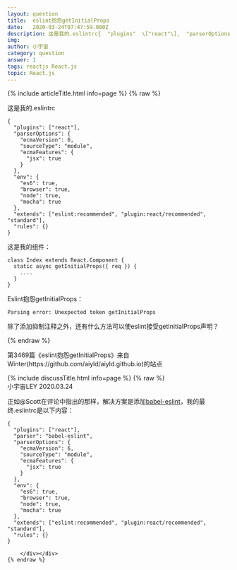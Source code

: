 ```yaml
---
layout: question
title:  eslint抱怨getInitialProps
date:   2020-03-24T07:47:59.000Z
description: 这是我的.eslintrc{  "plugins"  \["react"\],  "parserOptions"  {    "ecmaVersio...
img: 
author: 小宇宙
category: question
answer: 1
tags: reactjs React.js
topic: React.js
---
```

<div class="article-root">
  <div class="article">
    {% include articleTitle.html info=page %}
    {% raw %}
    <div class="article-content"><p><font style="vertical-align: inherit;"><font style="vertical-align: inherit;">这是我的.eslintrc</font></font></p>

<pre><code>{<font></font>
  "plugins": ["react"],<font></font>
  "parserOptions": {<font></font>
    "ecmaVersion": 6,<font></font>
    "sourceType": "module",<font></font>
    "ecmaFeatures": {<font></font>
      "jsx": true<font></font>
    }<font></font>
  },<font></font>
  "env": {<font></font>
    "es6": true,<font></font>
    "browser": true,<font></font>
    "node": true,<font></font>
    "mocha": true<font></font>
  },<font></font>
  "extends": ["eslint:recommended", "plugin:react/recommended", "standard"],<font></font>
  "rules": {}<font></font>
}<font></font>
</code></pre>

<p><font style="vertical-align: inherit;"><font style="vertical-align: inherit;">这是我的组件：</font></font></p>

<pre><code>class Index extends React.Component {<font></font>
  static async getInitialProps({ req }) {<font></font>
    ....<font></font>
  }<font></font>
}<font></font>
</code></pre>

<p><font style="vertical-align: inherit;"><font style="vertical-align: inherit;">Eslint抱怨getInitialProps：</font></font></p>

<pre><code>Parsing error: Unexpected token getInitialProps
</code></pre>

<p><font style="vertical-align: inherit;"><font style="vertical-align: inherit;">除了添加抑制注释之外，还有什么方法可以使eslint接受getInitialProps声明？</font></font></p></div>
    {% endraw %}
  </div>
  <p class="winter_mark">第3469篇《eslint抱怨getInitialProps》来自Winter(https://github.com/aiyld/aiyld.github.io)的站点</p>
  <div class="discuss-wrapper">
    {% include discussTitle.html info=page %}
    {% raw %}
    <div class="discuss-item">
        <div class="discuss-parent">
          <div class="discuss-meta">
            <span class="discuss-user">小宇宙LEY</span>
            <span class="discuss-time">2020.03.24</span>
          </div>
          <div class="discuss-comment"><p><font style="vertical-align: inherit;"><font style="vertical-align: inherit;">正如@Scott在评论中指出的那样，解决方案是添加</font></font><a href="https://github.com/babel/babel-eslint" rel="nofollow noreferrer"><font style="vertical-align: inherit;"><font style="vertical-align: inherit;">babel-eslint</font></font></a><font style="vertical-align: inherit;"><font style="vertical-align: inherit;">，我的最终.eslintrc是以下内容：</font></font></p>

<pre><code>{<font></font>
  "plugins": ["react"],<font></font>
  "parser": "babel-eslint",<font></font>
  "parserOptions": {<font></font>
    "ecmaVersion": 6,<font></font>
    "sourceType": "module",<font></font>
    "ecmaFeatures": {<font></font>
      "jsx": true<font></font>
    }<font></font>
  },<font></font>
  "env": {<font></font>
    "es6": true,<font></font>
    "browser": true,<font></font>
    "node": true,<font></font>
    "mocha": true<font></font>
  },<font></font>
  "extends": ["eslint:recommended", "plugin:react/recommended", "standard"],<font></font>
  "rules": {}<font></font>
}<font></font>
</code></pre></div>
        </div></div>
    {% endraw %}
  </div>
<div>
